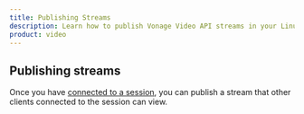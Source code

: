 ```yaml
---
title: Publishing Streams
description: Learn how to publish Vonage Video API streams in your Linux application. Once you have connected to a session, you can send video, audio, and messages by publishing a stream.
product: video 
---
```


## Publishing streams

Once you have [connected to a session](/guides/connect-session), you can publish a stream that other clients connected to the session can view.
